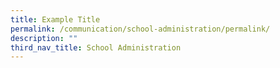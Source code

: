 ```yaml
---
title: Example Title
permalink: /communication/school-administration/permalink/
description: ""
third_nav_title: School Administration
---
```

